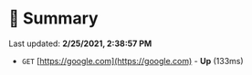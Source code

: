 # 📖 Summary
Last updated: **2/25/2021, 2:38:57 PM**

- `GET` [https://google.com](https://google.com) - **Up** (133ms)
